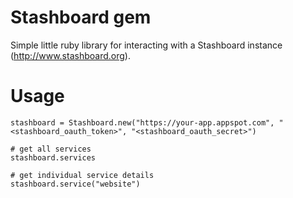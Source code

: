 Stashboard gem
==============

Simple little ruby library for interacting with a Stashboard instance
(http://www.stashboard.org).

Usage
=====

    stashboard = Stashboard.new("https://your-app.appspot.com", "<stashboard_oauth_token>", "<stashboard_oauth_secret>")

    # get all services
    stashboard.services

    # get individual service details
    stashboard.service("website")
